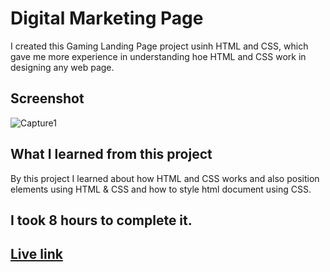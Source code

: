 # Digital Marketing Page
I created this Gaming Landing Page project usinh HTML and CSS, which gave me more experience in understanding hoe HTML and CSS work in designing any web page.
## Screenshot
![Capture1](https://github.com/vibhamaurya05/CSS-third-sample-project/assets/138363991/259a3ccf-c03c-4082-8012-b8443762364e)
## What I learned from this project
By this project I learned about how HTML and CSS works and also position elements using HTML & CSS and how to style html document using CSS.
## I took 8 hours to complete it.
## [Live link](https://css-third-sample-project.vercel.app)
